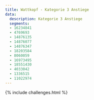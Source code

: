 ```yaml
---
title: Wattkopf - Kategorie 3 Anstiege
data:
  description: Kategorie 3 Anstiege
  segments: 
  - 16234841
  - 4769693
  - 14876135
  - 14876077
  - 14876347
  - 18203584
  - 8060059
  - 16973495
  - 18551430
  - 4033042
  - 1336515
  - 11022974
---
```


{% include challenges.html %}
